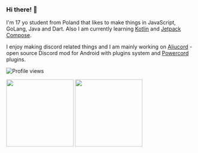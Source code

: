 ### Hi there! 👋
I'm 17 yo student from Poland that likes to make things in JavaScript, GoLang, Java and Dart. Also I am currently learning [Kotlin](https://kotlinlang.org) and [Jetpack Compose](https://developer.android.com/jetpack/compose).

I enjoy making discord related things and I am mainly working on [Aliucord](https://github.com/Aliucord/Aliucord) - open source Discord mod for Android with plugins system and [Powercord](https://github.com/powercord-org/powercord) plugins.

![Profile views](https://komarev.com/ghpvc/?username=Juby210)
<p float="left">
  <img src="https://github-readme-stats.vercel.app/api?username=Juby210&show_icons=true&count_private=true&title_color=58a6ff&text_color=9f9f9f&icon_color=58a6ff&bg_color=0d1117" height="180">
  <img src="https://github-readme-stats.vercel.app/api/top-langs/?username=Juby210&langs_count=6&layout=compact&title_color=58a6ff&text_color=9f9f9f&icon_color=58a6ff&bg_color=0d1117" height="180">
</p>
